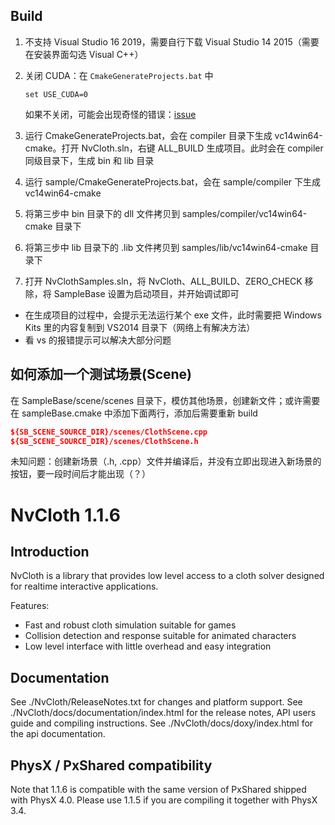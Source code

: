 ## Build

1. 不支持 Visual Studio 16 2019，需要自行下载 Visual Studio 14 2015（需要在安装界面勾选 Visual C++）

1. 关闭 CUDA：在 `CmakeGenerateProjects.bat` 中

    ```shell
    set USE_CUDA=0
    ```
    
    如果不关闭，可能会出现奇怪的错误：[issue](https://github.com/NVIDIAGameWorks/NvCloth/issues/53)
    
3. 运行 CmakeGenerateProjects.bat，会在 compiler 目录下生成 vc14win64-cmake。打开 NvCloth.sln，右键 ALL_BUILD 生成项目。此时会在 compiler 同级目录下，生成 bin 和 lib 目录

4. 运行 sample/CmakeGenerateProjects.bat，会在 sample/compiler 下生成 vc14win64-cmake

5. 将第三步中 bin 目录下的 dll 文件拷贝到 samples/compiler/vc14win64-cmake 目录下

6. 将第三步中 lib 目录下的 .lib 文件拷贝到 samples/lib/vc14win64-cmake 目录下

7. 打开 NvClothSamples.sln，将 NvCloth、ALL_BUILD、ZERO_CHECK 移除，将 SampleBase 设置为启动项目，并开始调试即可



- 在生成项目的过程中，会提示无法运行某个 exe 文件，此时需要把 Windows Kits 里的内容复制到 VS2014 目录下（网络上有解决方法）
- 看 vs 的报错提示可以解决大部分问题

## 如何添加一个测试场景(Scene)

在 SampleBase/scene/scenes 目录下，模仿其他场景，创建新文件；或许需要在 sampleBase.cmake 中添加下面两行，添加后需要重新 build

```cmake
${SB_SCENE_SOURCE_DIR}/scenes/ClothScene.cpp
${SB_SCENE_SOURCE_DIR}/scenes/ClothScene.h
```

未知问题：创建新场景（.h, .cpp）文件并编译后，并没有立即出现进入新场景的按钮，要一段时间后才能出现（？）



# NvCloth 1.1.6

Introduction
------------

NvCloth is a library that provides low level access to a cloth solver designed for realtime interactive applications.

Features:
* Fast and robust cloth simulation suitable for games
* Collision detection and response suitable for animated characters
* Low level interface with little overhead and easy integration

Documentation
-------------

See ./NvCloth/ReleaseNotes.txt for changes and platform support.
See ./NvCloth/docs/documentation/index.html for the release notes, API users guide and compiling instructions.
See ./NvCloth/docs/doxy/index.html for the api documentation.

PhysX / PxShared compatibility
-----------------------------------
Note that 1.1.6 is compatible with the same version of PxShared shipped with PhysX 4.0.
Please use 1.1.5 if you are compiling it together with PhysX 3.4.